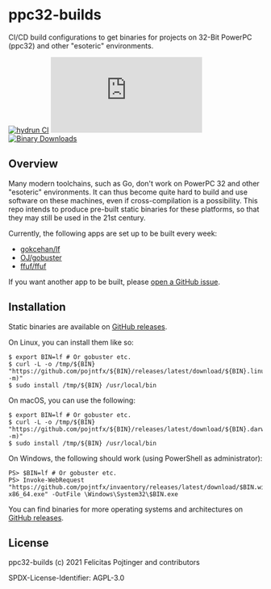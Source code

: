 # ppc32-builds

CI/CD build configurations to get binaries for projects on 32-Bit PowerPC (ppc32) and other "esoteric" environments.

[![hydrun CI](https://github.com/pojntfx/ppc32-builds/actions/workflows/hydrun.yaml/badge.svg)](https://github.com/pojntfx/ppc32-builds/actions/workflows/hydrun.yaml)
[![Matrix](https://img.shields.io/matrix/ppc32-builds:matrix.org)](https://matrix.to/#/#ppc32-builds:matrix.org?via=matrix.org)
[![Binary Downloads](https://img.shields.io/github/downloads/pojntfx/ppc32-builds/total?label=binary%20downloads)](https://github.com/pojntfx/ppc32-builds/releases)

## Overview

Many modern toolchains, such as Go, don't work on PowerPC 32 and other "esoteric" environments. It can thus become quite hard to build and use software on these machines, even if cross-compilation is a possibility. This repo intends to produce pre-built static binaries for these platforms, so that they may still be used in the 21st century.

Currently, the following apps are set up to be built every week:

- [gokcehan/lf](https://github.com/gokcehan/lf)
- [OJ/gobuster](https://github.com/OJ/gobuster)
- [ffuf/ffuf](https://github.com/ffuf/ffuf)

If you want another app to be built, please [open a GitHub issue](https://github.com/pojntfx/ppc32-builds/issues/new).

## Installation

Static binaries are available on [GitHub releases](https://github.com/pojntfx/invaentory/releases).

On Linux, you can install them like so:

```shell
$ export BIN=lf # Or gobuster etc.
$ curl -L -o /tmp/${BIN} "https://github.com/pojntfx/${BIN}/releases/latest/download/${BIN}.linux-$(uname -m)"
$ sudo install /tmp/${BIN} /usr/local/bin
```

On macOS, you can use the following:

```shell
$ export BIN=lf # Or gobuster etc.
$ curl -L -o /tmp/${BIN} "https://github.com/pojntfx/${BIN}/releases/latest/download/${BIN}.darwin-$(uname -m)"
$ sudo install /tmp/${BIN} /usr/local/bin
```

On Windows, the following should work (using PowerShell as administrator):

```shell
PS> $BIN=lf # Or gobuster etc.
PS> Invoke-WebRequest "https://github.com/pojntfx/invaentory/releases/latest/download/$BIN.windows-x86_64.exe" -OutFile \Windows\System32\$BIN.exe
```

You can find binaries for more operating systems and architectures on [GitHub releases](https://github.com/pojntfx/invaentory/releases).

## License

ppc32-builds (c) 2021 Felicitas Pojtinger and contributors

SPDX-License-Identifier: AGPL-3.0
